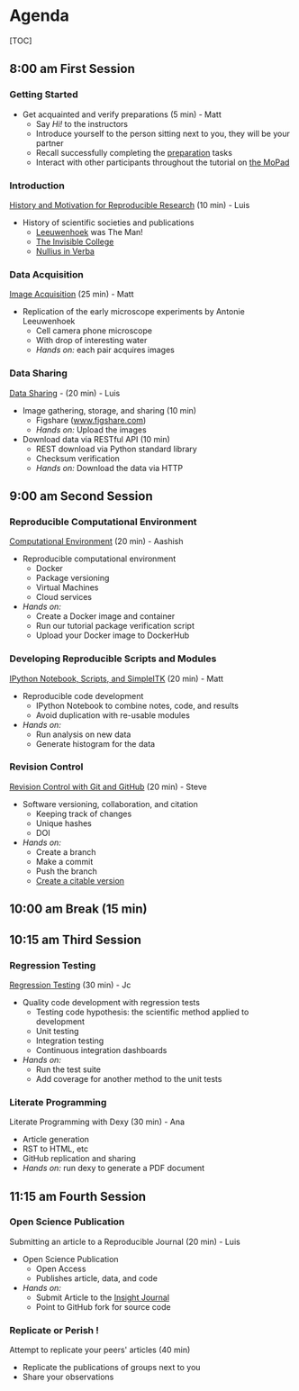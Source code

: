 # Agenda

[TOC]


## 8:00 am First Session

### Getting Started

* Get acquainted and verify preparations (5 min) - Matt
    * Say *Hi!* to the instructors
    * Introduce yourself to the person sitting next to you, they will be your
  partner
    * Recall successfully completing the [preparation](Preparation.md) tasks
    * Interact with other participants throughout the tutorial on [the
      MoPad](https://scipy2014.etherpad.mozilla.org/13)

### Introduction

[History and Motivation for Reproducible Research](http://reproducible-research.github.io/Reproducible-Research-Part-I/) (10 min) - Luis

* History of scientific societies and publications
    * [Leeuwenhoek](http://en.wikipedia.org/wiki/Antonie_van_Leeuwenhoek) was The Man!
    * [The Invisible College](http://en.wikipedia.org/wiki/Invisible_College)
    * [Nullius in Verba](https://royalsociety.org/about-us/history/)

### Data Acquisition

[Image Acquisition](DataAcquisition.md) (25 min) - Matt

* Replication of the early microscope experiments by Antonie Leeuwenhoek
    * Cell camera phone microscope
    * With drop of interesting water
    * *Hands on:* each pair acquires images

### Data Sharing

[Data Sharing](DataSharing.md) - (20 min) - Luis

* Image gathering, storage, and sharing (10 min)
    * Figshare (www.figshare.com)
    * *Hands on:* Upload the images
* Download data via RESTful API (10 min)
    * REST download via Python standard library
    * Checksum verification
    * *Hands on:* Download the data via HTTP


## 9:00 am Second Session

### Reproducible Computational Environment

[Computational Environment](ComputationalEnvironment.md) (20 min) - Aashish

* Reproducible computational environment
    * Docker
    * Package versioning
    * Virtual Machines
    * Cloud services
* *Hands on:*
    * Create a Docker image and container
    * Run our tutorial package verification script
    * Upload your Docker image to DockerHub

### Developing Reproducible Scripts and Modules

[IPython Notebook, Scripts, and SimpleITK](DataProcessing.md) (20 min) - Matt

* Reproducible code development
    * IPython Notebook to combine notes, code, and results
    * Avoid duplication with re-usable modules
* *Hands on:*
    * Run analysis on new data
    * Generate histogram for the data

### Revision Control

[Revision Control with Git and GitHub](VersionControl.md) (20 min) - Steve

* Software versioning, collaboration, and citation
    * Keeping track of changes
    * Unique hashes
    * DOI
* *Hands on:*
    * Create a branch
    * Make a commit
    * Push the branch
    * [Create a citable version](https://guides.github.com/activities/citable-code/)


## 10:00 am Break (15 min)


## 10:15 am Third Session

### Regression Testing

[Regression Testing](RegressionTesting.md) (30 min) - Jc

* Quality code development with regression tests
    * Testing code hypothesis: the scientific method applied to development
    * Unit testing
    * Integration testing
    * Continuous integration dashboards
* *Hands on:*
    * Run the test suite
    * Add coverage for another method to the unit tests

### Literate Programming

Literate Programming with Dexy (30 min) - Ana

* Article generation
* RST to HTML, etc
* GitHub replication and sharing
* *Hands on:* run dexy to generate a PDF document


## 11:15 am Fourth Session

### Open Science Publication

Submitting an article to a Reproducible Journal (20 min) - Luis

* Open Science Publication
    * Open Access
    * Publishes article, data, and code
* *Hands on:*
    * Submit Article to the [Insight Journal](http://insight-journal.org/browse/journal/74)
    * Point to GitHub fork for source code

### Replicate or Perish !

Attempt to replicate your peers' articles (40 min)

* Replicate the publications of groups next to you
* Share your observations
